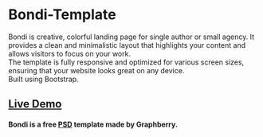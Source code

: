 # Bondi-Template

Bondi is creative, colorful landing page for single author or small agency. 
It provides a clean and minimalistic layout that highlights your content and allows visitors to focus on your work. <br>
The template is fully responsive and optimized for various screen sizes, ensuring that your website looks great on any device. <br>
Built using Bootstrap.
## <a href="https://mostafa-zewail77.github.io/Bondi-Template/">Live Demo</a>

#### Bondi is a free <a href="https://www.graphberry.com/item/bondi-psd-landing-page">PSD</a> template made by Graphberry.
